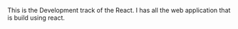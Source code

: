 This is the Development track of the React.
I has all the web application that is build using react.
